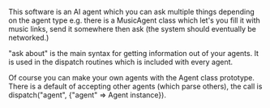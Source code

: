 This software is an AI agent which you can ask multiple things depending on
the agent type e.g. there is a MusicAgent class which let's you fill it with
music links, send it somewhere then ask (the system should eventually be 
networked.)

"ask about" is the main syntax for getting information out of your agents.
It is used in the dispatch routines which is included with every agent.

Of course you can make your own agents with the Agent class prototype.
There is a default of accepting other agents (which parse others), the 
call is dispatch("agent", {"agent" => Agent instance}).

